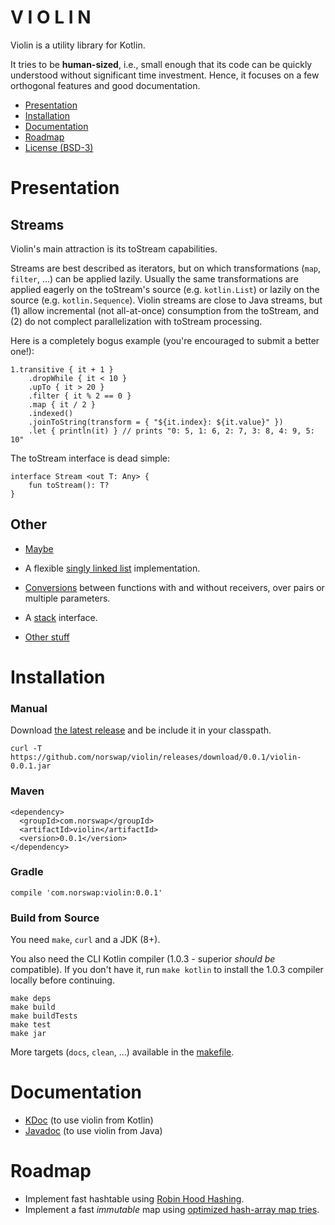 # V I O L I N

Violin is a utility library for Kotlin.

It tries to be **human-sized**, i.e., small enough that its code can be quickly
understood without significant time investment. Hence, it focuses on a few
orthogonal features and good documentation.

- [Presentation](#presentation)
- [Installation](#installation)
- [Documentation](#documentation)
- [Roadmap](#roadmap)
- [License (BSD-3)](LICENSE.md)

# Presentation

## Streams

Violin's main attraction is its toStream capabilities.

Streams are best described as iterators, but on which transformations (`map`,
`filter`, ...) can be applied lazily. Usually the same transformations are
applied eagerly on the toStream's source (e.g. `kotlin.List`) or lazily on the
source (e.g. `kotlin.Sequence`). Violin streams are close to Java streams, but
(1) allow incremental (not all-at-once) consumption from the toStream, and (2) do
not complect parallelization with toStream processing.

Here is a completely bogus example (you're encouraged to submit a better one!):

    1.transitive { it + 1 }
        .dropWhile { it < 10 }
        .upTo { it > 20 }
        .filter { it % 2 == 0 }
        .map { it / 2 }
        .indexed()
        .joinToString(transform = { "${it.index}: ${it.value}" })
        .let { println(it) } // prints "0: 5, 1: 6, 2: 7, 3: 8, 4: 9, 5: 10"
        
The toStream interface is dead simple:

    interface Stream <out T: Any> {
        fun toStream(): T?
    }

## Other

- [Maybe][maybe]

- A flexible [singly linked list][lists] implementation.

- [Conversions][funcs] between functions with and without receivers, over pairs
  or multiple parameters.

- A [stack][stack] interface.

- [Other stuff][misc]

[lists]: http://norswap.com/violin/kotlin/norswap.violin.link/index.html
[maybe]: http://norswap.com/violin/kotlin/norswap.violin/-maybe/index.html
[funcs]: http://norswap.com/violin/kotlin/norswap.violin/index.html
[stack]: http://norswap.com/violin/kotlin/norswap.violin/-stack/index.html
[misc]:  http://norswap.com/violin/kotlin/norswap.violin.utils/index.html

# Installation

### Manual

Download [the latest release](releases) and be include it in your classpath.

    curl -T https://github.com/norswap/violin/releases/download/0.0.1/violin-0.0.1.jar

### Maven

    <dependency>
      <groupId>com.norswap</groupId>
      <artifactId>violin</artifactId>
      <version>0.0.1</version>
    </dependency>

### Gradle

    compile 'com.norswap:violin:0.0.1'

### Build from Source

You need `make`, `curl` and a JDK (8+).

You also need the CLI Kotlin compiler (1.0.3 - superior *should be* compatible).
If you don't have it, run `make kotlin` to install the 1.0.3 compiler locally
before continuing.

    make deps
    make build
    make buildTests
    make test
    make jar
    
More targets (`docs`, `clean`, ...) available in the [makefile](old/makefile).
    
# Documentation

- [KDoc](http://norswap.com/violin/kotlin) (to use violin from Kotlin)
- [Javadoc](http://norswap.com/violin/java) (to use violin from Java)

# Roadmap

- Implement fast hashtable using [Robin Hood Hashing][robin].
- Implement a fast *immutable* map using [optimized hash-array map tries][hamt].

[robin]: http://sebastiansylvan.com/post/robin-hood-hashing-should-be-your-default-hash-table-implementation/
[hamt]: http://michael.steindorfer.name/publications/oopsla15.pdf
